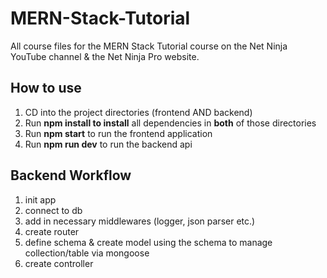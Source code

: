 # MERN-Stack-Tutorial

All course files for the MERN Stack Tutorial course on the Net Ninja YouTube channel &amp; the Net Ninja Pro website.

## How to use

1. CD into the project directories (frontend AND backend)
2. Run **npm install to install** all dependencies in **both** of those directories
3. Run **npm start** to run the frontend application
4. Run **npm run dev** to run the backend api

## Backend Workflow

1. init app
2. connect to db
3. add in necessary middlewares (logger, json parser etc.)
4. create router
5. define schema & create model using the schema to manage collection/table via mongoose
6. create controller

